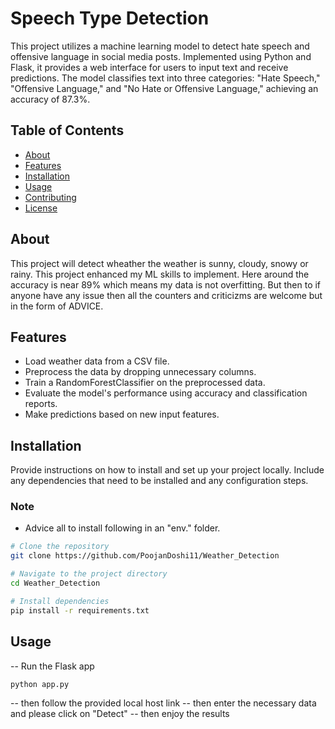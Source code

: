 # Speech Type Detection

This project utilizes a machine learning model to detect hate speech and offensive language in social media posts. Implemented using Python and Flask, it provides a web interface for users to input text and receive predictions. The model classifies text into three categories: "Hate Speech," "Offensive Language," and "No Hate or Offensive Language," achieving an accuracy of 87.3%.

## Table of Contents

- [About](#about)
- [Features](#features)
- [Installation](#installation)
- [Usage](#usage)
- [Contributing](#contributing)
- [License](#license)

## About

This project will detect wheather the weather is sunny, cloudy, snowy or rainy. This project enhanced my ML skills to implement. Here around the accuracy is near 89% which means my data is not overfitting. But then to if anyone have any issue then all the counters and criticizms are welcome but in the form of ADVICE.

## Features

- Load weather data from a CSV file.
- Preprocess the data by dropping unnecessary columns.
- Train a RandomForestClassifier on the preprocessed data.
- Evaluate the model's performance using accuracy and classification reports.
- Make predictions based on new input features.

## Installation

Provide instructions on how to install and set up your project locally. Include any dependencies that need to be installed and any configuration steps.

### Note

- Advice all to install following in an "env." folder. 

```bash
# Clone the repository
git clone https://github.com/PoojanDoshi11/Weather_Detection

# Navigate to the project directory
cd Weather_Detection

# Install dependencies
pip install -r requirements.txt
```

## Usage
-- Run the Flask app
```bash
python app.py
```
-- then follow the provided local host link
-- then enter the necessary data and please click on "Detect"
-- then enjoy the results
